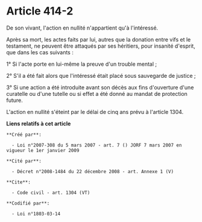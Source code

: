 # Article 414-2

De son vivant, l'action en nullité n'appartient qu'à l'intéressé. 

Après sa mort, les actes faits par lui, autres que la donation entre vifs et le testament, ne peuvent être attaqués par ses
héritiers, pour insanité d'esprit, que dans les cas suivants : 

1° Si l'acte porte en lui-même la preuve d'un trouble mental ; 

2° S'il a été fait alors que l'intéressé était placé sous sauvegarde de justice ; 

3° Si une action a été introduite avant son décès aux fins d'ouverture d'une curatelle ou d'une tutelle ou si effet a été
donné au mandat de protection future.

L'action en nullité s'éteint par le délai de cinq ans prévu à l'article 1304.

**Liens relatifs à cet article**

	**Créé par**:

	  - Loi n°2007-308 du 5 mars 2007 - art. 7 () JORF 7 mars 2007 en vigueur le 1er janvier 2009

	**Cité par**:

	  - Décret n°2008-1484 du 22 décembre 2008 - art. Annexe 1 (V)

	**Cite**:

	  - Code civil - art. 1304 (VT)

	**Codifié par**:

	  - Loi n°1803-03-14
